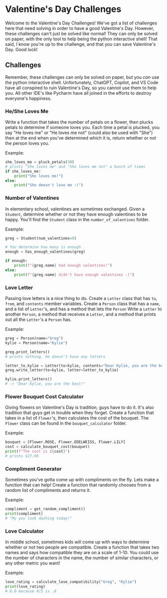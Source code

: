 # Valentine's Day Challenges

Welcome to the Valentine's Day Challenges! We've got a list of challenges here that need solving in order to have
a good Valentine's Day. However, these challenges can't just be solved like normal! They can only be solved on paper,
with the only tool to help being the python interactive shell! That said, I know you're up to the challenge, and that
you can save Valentine's Day. Good luck!


## Challenges

Remember, these challenges can only be solved on paper, but you _can_ use the python interactive shell. Unfortunately,
ChatGPT, Copilot, and VS Code have all conspired to ruin Valentine's Day, so you cannot use them to help you. All other
IDE's like Pycharm have all joined in the efforts to destroy everyone's happiness.


### He/She Loves Me

Write a function that takes the number of petals on a flower, then plucks petals to determine if someone loves you.
Each time a petal is plucked, you say "He loves me" or "He loves me not" (could also be used with "She") then at the
end when you've determined which it is, return whether or not the person loves you.

Example:

```python
she_loves_me = pluck_petals(30)
# prints "She loves me" and "She loves me not" a bunch of times
if she_loves_me:
    print("She loves me!")
else:
    print("She doesn't love me :(")
```


### Number of Valentines

In elementary school, valentines are sometimes exchanged. Given a `Student`, determine whether or not they have enough
valentines to be happy. You'll find the `Student` class in the `number_of_valentines` folder.

Example:

```python
greg = Student(num_valentines=9)

# You determine how many is enough
enough = has_enough_valentines(greg)

if enough:
    print(f"{greg.name} had enough valentines!")
else:
    print(f"{greg.name} didn't have enough valentines :(")
```


### Love Letter

Passing love letters is a nice thing to do. Create a `Letter` class that has `to`, `from`, and `contents` member variables.
Create a `Person` class that has a `name`, and a list of `Letter`'s, and has a method that lets the `Person` Write
a `Letter` to another `Person`, a method that receives a `Letter`, and a method that prints out all the `Letter`'s a `Person`
has.

Example:

```python
greg = Person(name="Greg")
kylie = Person(name="Kylie")

greg.print_letters()
# prints nothing, he doesn't have any letters

letter_to_kylie = Letter(to=kylie, contents="Dear Kylie, you are the best!")
greg.write_letter(to=kylie, letter=letter_to_kylie)

kylie.print_letters()
# -> "Dear Kylie, you are the best!"
```


### Flower Bouquet Cost Calculator

Giving flowers on Valentine's Day is tradition, guys have to do it. It's also tradition that guys get in trouble when
they forget. Create a function that takes in a list of `Flower`'s, then calculates the cost of the bouquet. The `Flower`
class can be found in the `bouquet_calculator` folder.

Example:

```python
bouquet = [Flower.ROSE, Flower.EDELWEISS, Flower.LILY]
cost = calculate_bouquet_cost(bouquet)
print(f"The cost is ${cost}")
# prints $27.99
```


### Compliment Generator

Sometimes you've gotta come up with compliments on the fly. Lets make a function that can help! Create a function that
randomly chooses from a random list of compliments and returns it.

Example:

```python
compliment = get_random_compliment()
print(compliment)
# "My you look dashing today!"
```


### Love Calculator

In middle school, sometimes kids will come up with ways to determine whether or not two people are compatible. Create
a function that takes two names and says how compatible they are on a scale of 1-10. You could use the number of
characters in the name, the number of similar characters, or any other metric you want!

Example:

```python
love_rating = calculate_love_compatibility("Greg", "Kylie")
print(love_rating)
# 8.0 because 4/5 is .8
```
